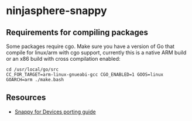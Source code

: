 # ninjasphere-snappy

## Requirements for compiling packages

Some packages require cgo. Make sure you have a version of Go that compile for linux/arm with cgo support, currently this is a native ARM build or an x86 build with cross compilation enabled:

```
cd /usr/local/go/src
CC_FOR_TARGET=arm-linux-gnueabi-gcc CGO_ENABLED=1 GOOS=linux GOARCH=arm ./make.bash
```

## Resources

* [Snappy for Devices porting guide](https://developer.ubuntu.com/en/snappy/porting/)
